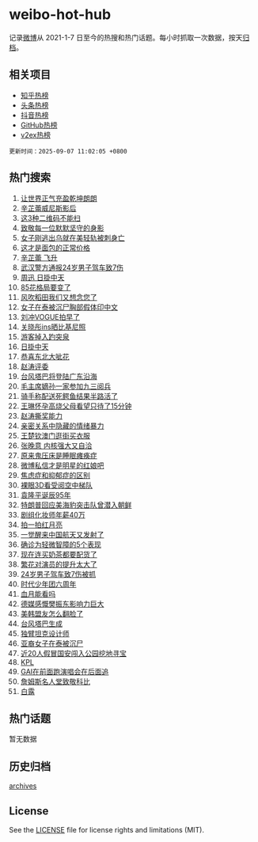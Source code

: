 # weibo-hot-hub

记录[微博](https://www.weibo.com)从 2021-1-7 日至今的热搜和热门话题。每小时抓取一次数据，按天[归档](archives)。

## 相关项目

- [知乎热榜](https://github.com/lonnyzhang423/zhihu-hot-hub)
- [头条热榜](https://github.com/lonnyzhang423/toutiao-hot-hub)
- [抖音热榜](https://github.com/lonnyzhang423/douyin-hot-hub)
- [GitHub热榜](https://github.com/lonnyzhang423/github-hot-hub)
- [v2ex热榜](https://github.com/lonnyzhang423/v2ex-hot-hub)


`更新时间：2025-09-07 11:02:05 +0800`

## 热门搜索

1. [让世界正气充盈乾坤朗朗](https://m.weibo.cn/search?containerid=100103type%3D1%26t%3D10%26q%3D%23%E8%AE%A9%E4%B8%96%E7%95%8C%E6%AD%A3%E6%B0%94%E5%85%85%E7%9B%88%E4%B9%BE%E5%9D%A4%E6%9C%97%E6%9C%97%23&stream_entry_id=51&isnewpage=1&extparam=seat%3D1%26filter_type%3Drealtimehot%26stream_entry_id%3D51%26c_type%3D51%26q%3D%2523%25E8%25AE%25A9%25E4%25B8%2596%25E7%2595%258C%25E6%25AD%25A3%25E6%25B0%2594%25E5%2585%2585%25E7%259B%2588%25E4%25B9%25BE%25E5%259D%25A4%25E6%259C%2597%25E6%259C%2597%2523%26cate%3D10103%26dgr%3D0%26pos%3D0%26display_time%3D1757214124%26pre_seqid%3D17572141242400107781037)
1. [辛芷蕾威尼斯影后](https://m.weibo.cn/search?containerid=100103type%3D1%26t%3D10%26q%3D%23%E8%BE%9B%E8%8A%B7%E8%95%BE%E5%A8%81%E5%B0%BC%E6%96%AF%E5%BD%B1%E5%90%8E%23&stream_entry_id=31&isnewpage=1&extparam=seat%3D1%26stream_entry_id%3D31%26q%3D%2523%25E8%25BE%259B%25E8%258A%25B7%25E8%2595%25BE%25E5%25A8%2581%25E5%25B0%25BC%25E6%2596%25AF%25E5%25BD%25B1%25E5%2590%258E%2523%26dgr%3D0%26band_rank%3D1%26filter_type%3Drealtimehot%26c_type%3D31%26lcate%3D5001%26flag%3D16%26cate%3D5001%26pos%3D0%26realpos%3D1%26display_time%3D1757214124%26pre_seqid%3D17572141242400107781037)
1. [这3种二维码不能扫](https://m.weibo.cn/search?containerid=100103type%3D1%26t%3D10%26q%3D%23%E8%BF%993%E7%A7%8D%E4%BA%8C%E7%BB%B4%E7%A0%81%E4%B8%8D%E8%83%BD%E6%89%AB%23&stream_entry_id=31&isnewpage=1&extparam=seat%3D1%26stream_entry_id%3D31%26q%3D%2523%25E8%25BF%25993%25E7%25A7%258D%25E4%25BA%258C%25E7%25BB%25B4%25E7%25A0%2581%25E4%25B8%258D%25E8%2583%25BD%25E6%2589%25AB%2523%26dgr%3D0%26band_rank%3D2%26filter_type%3Drealtimehot%26c_type%3D31%26lcate%3D5001%26flag%3D1%26cate%3D5001%26pos%3D1%26realpos%3D2%26display_time%3D1757214124%26pre_seqid%3D17572141242400107781037)
1. [致敬每一位默默坚守的身影](https://m.weibo.cn/search?containerid=100103type%3D1%26t%3D10%26q%3D%23%E8%87%B4%E6%95%AC%E6%AF%8F%E4%B8%80%E4%BD%8D%E9%BB%98%E9%BB%98%E5%9D%9A%E5%AE%88%E7%9A%84%E8%BA%AB%E5%BD%B1%23&stream_entry_id=31&isnewpage=1&extparam=seat%3D1%26stream_entry_id%3D31%26q%3D%2523%25E8%2587%25B4%25E6%2595%25AC%25E6%25AF%258F%25E4%25B8%2580%25E4%25BD%258D%25E9%25BB%2598%25E9%25BB%2598%25E5%259D%259A%25E5%25AE%2588%25E7%259A%2584%25E8%25BA%25AB%25E5%25BD%25B1%2523%26dgr%3D0%26band_rank%3D3%26filter_type%3Drealtimehot%26c_type%3D31%26lcate%3D5001%26flag%3D0%26cate%3D5001%26pos%3D2%26realpos%3D3%26display_time%3D1757214124%26pre_seqid%3D17572141242400107781037)
1. [女子刚逃出乌就在美轻轨被刺身亡](https://m.weibo.cn/search?containerid=100103type%3D1%26t%3D10%26q%3D%23%E5%A5%B3%E5%AD%90%E5%88%9A%E9%80%83%E5%87%BA%E4%B9%8C%E5%B0%B1%E5%9C%A8%E7%BE%8E%E8%BD%BB%E8%BD%A8%E8%A2%AB%E5%88%BA%E8%BA%AB%E4%BA%A1%23&stream_entry_id=31&isnewpage=1&extparam=seat%3D1%26stream_entry_id%3D31%26q%3D%2523%25E5%25A5%25B3%25E5%25AD%2590%25E5%2588%259A%25E9%2580%2583%25E5%2587%25BA%25E4%25B9%258C%25E5%25B0%25B1%25E5%259C%25A8%25E7%25BE%258E%25E8%25BD%25BB%25E8%25BD%25A8%25E8%25A2%25AB%25E5%2588%25BA%25E8%25BA%25AB%25E4%25BA%25A1%2523%26dgr%3D0%26band_rank%3D4%26filter_type%3Drealtimehot%26c_type%3D31%26lcate%3D5001%26flag%3D0%26cate%3D5001%26pos%3D3%26realpos%3D4%26display_time%3D1757214124%26pre_seqid%3D17572141242400107781037)
1. [这才是面包的正常价格](https://m.weibo.cn/search?containerid=100103type%3D1%26t%3D10%26q%3D%E8%BF%99%E6%89%8D%E6%98%AF%E9%9D%A2%E5%8C%85%E7%9A%84%E6%AD%A3%E5%B8%B8%E4%BB%B7%E6%A0%BC&stream_entry_id=31&isnewpage=1&extparam=seat%3D1%26stream_entry_id%3D31%26q%3D%25E8%25BF%2599%25E6%2589%258D%25E6%2598%25AF%25E9%259D%25A2%25E5%258C%2585%25E7%259A%2584%25E6%25AD%25A3%25E5%25B8%25B8%25E4%25BB%25B7%25E6%25A0%25BC%26dgr%3D0%26band_rank%3D5%26filter_type%3Drealtimehot%26c_type%3D31%26lcate%3D5001%26flag%3D1%26cate%3D5001%26pos%3D4%26realpos%3D5%26display_time%3D1757214124%26pre_seqid%3D17572141242400107781037)
1. [辛芷蕾 飞升](https://m.weibo.cn/search?containerid=100103type%3D1%26t%3D10%26q%3D%E8%BE%9B%E8%8A%B7%E8%95%BE+%E9%A3%9E%E5%8D%87&stream_entry_id=31&isnewpage=1&extparam=seat%3D1%26stream_entry_id%3D31%26q%3D%25E8%25BE%259B%25E8%258A%25B7%25E8%2595%25BE%2520%25E9%25A3%259E%25E5%258D%2587%26dgr%3D0%26band_rank%3D6%26filter_type%3Drealtimehot%26c_type%3D31%26lcate%3D5001%26flag%3D2%26cate%3D5001%26pos%3D5%26realpos%3D6%26display_time%3D1757214124%26pre_seqid%3D17572141242400107781037)
1. [武汉警方通报24岁男子驾车致7伤](https://m.weibo.cn/search?containerid=100103type%3D1%26t%3D10%26q%3D%23%E6%AD%A6%E6%B1%89%E8%AD%A6%E6%96%B9%E9%80%9A%E6%8A%A524%E5%B2%81%E7%94%B7%E5%AD%90%E9%A9%BE%E8%BD%A6%E8%87%B47%E4%BC%A4%23&stream_entry_id=31&isnewpage=1&extparam=seat%3D1%26stream_entry_id%3D31%26q%3D%2523%25E6%25AD%25A6%25E6%25B1%2589%25E8%25AD%25A6%25E6%2596%25B9%25E9%2580%259A%25E6%258A%25A524%25E5%25B2%2581%25E7%2594%25B7%25E5%25AD%2590%25E9%25A9%25BE%25E8%25BD%25A6%25E8%2587%25B47%25E4%25BC%25A4%2523%26dgr%3D0%26band_rank%3D7%26filter_type%3Drealtimehot%26c_type%3D31%26lcate%3D5001%26flag%3D0%26cate%3D5001%26pos%3D6%26realpos%3D7%26display_time%3D1757214124%26pre_seqid%3D17572141242400107781037)
1. [周迅 日掛中天](https://m.weibo.cn/search?containerid=100103type%3D1%26t%3D10%26q%3D%E5%91%A8%E8%BF%85+%E6%97%A5%E6%8E%9B%E4%B8%AD%E5%A4%A9&stream_entry_id=31&isnewpage=1&extparam=seat%3D1%26stream_entry_id%3D31%26q%3D%25E5%2591%25A8%25E8%25BF%2585%2520%25E6%2597%25A5%25E6%258E%259B%25E4%25B8%25AD%25E5%25A4%25A9%26dgr%3D0%26band_rank%3D8%26filter_type%3Drealtimehot%26c_type%3D31%26lcate%3D5001%26flag%3D1%26cate%3D5001%26pos%3D7%26realpos%3D8%26display_time%3D1757214124%26pre_seqid%3D17572141242400107781037)
1. [85花格局要变了](https://m.weibo.cn/search?containerid=100103type%3D1%26t%3D10%26q%3D%2385%E8%8A%B1%E6%A0%BC%E5%B1%80%E8%A6%81%E5%8F%98%E4%BA%86%23&stream_entry_id=31&isnewpage=1&extparam=seat%3D1%26stream_entry_id%3D31%26q%3D%252385%25E8%258A%25B1%25E6%25A0%25BC%25E5%25B1%2580%25E8%25A6%2581%25E5%258F%2598%25E4%25BA%2586%2523%26dgr%3D0%26band_rank%3D9%26filter_type%3Drealtimehot%26c_type%3D31%26lcate%3D5001%26flag%3D0%26cate%3D5001%26pos%3D8%26realpos%3D9%26display_time%3D1757214124%26pre_seqid%3D17572141242400107781037)
1. [风吹稻田我们又想念您了](https://m.weibo.cn/search?containerid=100103type%3D1%26t%3D10%26q%3D%23%E9%A3%8E%E5%90%B9%E7%A8%BB%E7%94%B0%E6%88%91%E4%BB%AC%E5%8F%88%E6%83%B3%E5%BF%B5%E6%82%A8%E4%BA%86%23&stream_entry_id=31&isnewpage=1&extparam=seat%3D1%26stream_entry_id%3D31%26q%3D%2523%25E9%25A3%258E%25E5%2590%25B9%25E7%25A8%25BB%25E7%2594%25B0%25E6%2588%2591%25E4%25BB%25AC%25E5%258F%2588%25E6%2583%25B3%25E5%25BF%25B5%25E6%2582%25A8%25E4%25BA%2586%2523%26dgr%3D0%26band_rank%3D10%26filter_type%3Drealtimehot%26c_type%3D31%26lcate%3D5001%26flag%3D1%26cate%3D5001%26pos%3D9%26realpos%3D10%26display_time%3D1757214124%26pre_seqid%3D17572141242400107781037)
1. [女子在泰被沉尸胸部假体印中文](https://m.weibo.cn/search?containerid=100103type%3D1%26t%3D10%26q%3D%23%E5%A5%B3%E5%AD%90%E5%9C%A8%E6%B3%B0%E8%A2%AB%E6%B2%89%E5%B0%B8%E8%83%B8%E9%83%A8%E5%81%87%E4%BD%93%E5%8D%B0%E4%B8%AD%E6%96%87%23&stream_entry_id=31&isnewpage=1&extparam=seat%3D1%26stream_entry_id%3D31%26q%3D%2523%25E5%25A5%25B3%25E5%25AD%2590%25E5%259C%25A8%25E6%25B3%25B0%25E8%25A2%25AB%25E6%25B2%2589%25E5%25B0%25B8%25E8%2583%25B8%25E9%2583%25A8%25E5%2581%2587%25E4%25BD%2593%25E5%258D%25B0%25E4%25B8%25AD%25E6%2596%2587%2523%26dgr%3D0%26band_rank%3D11%26filter_type%3Drealtimehot%26c_type%3D31%26lcate%3D5001%26flag%3D2%26cate%3D5001%26pos%3D10%26realpos%3D11%26display_time%3D1757214124%26pre_seqid%3D17572141242400107781037)
1. [刘冲VOGUE拍早了](https://m.weibo.cn/search?containerid=100103type%3D1%26t%3D10%26q%3D%23%E5%88%98%E5%86%B2VOGUE%E6%8B%8D%E6%97%A9%E4%BA%86%23&stream_entry_id=31&isnewpage=1&extparam=seat%3D1%26stream_entry_id%3D31%26q%3D%2523%25E5%2588%2598%25E5%2586%25B2VOGUE%25E6%258B%258D%25E6%2597%25A9%25E4%25BA%2586%2523%26dgr%3D0%26band_rank%3D12%26filter_type%3Drealtimehot%26c_type%3D31%26lcate%3D5001%26flag%3D0%26cate%3D5001%26pos%3D11%26realpos%3D12%26display_time%3D1757214124%26pre_seqid%3D17572141242400107781037)
1. [关晓彤ins晒比基尼照](https://m.weibo.cn/search?containerid=100103type%3D1%26t%3D10%26q%3D%23%E5%85%B3%E6%99%93%E5%BD%A4ins%E6%99%92%E6%AF%94%E5%9F%BA%E5%B0%BC%E7%85%A7%23&stream_entry_id=31&isnewpage=1&extparam=seat%3D1%26stream_entry_id%3D31%26q%3D%2523%25E5%2585%25B3%25E6%2599%2593%25E5%25BD%25A4ins%25E6%2599%2592%25E6%25AF%2594%25E5%259F%25BA%25E5%25B0%25BC%25E7%2585%25A7%2523%26dgr%3D0%26band_rank%3D13%26filter_type%3Drealtimehot%26c_type%3D31%26lcate%3D5001%26flag%3D0%26cate%3D5001%26pos%3D12%26realpos%3D13%26display_time%3D1757214124%26pre_seqid%3D17572141242400107781037)
1. [游客掉入趵突泉](https://m.weibo.cn/search?containerid=100103type%3D1%26t%3D10%26q%3D%E6%B8%B8%E5%AE%A2%E6%8E%89%E5%85%A5%E8%B6%B5%E7%AA%81%E6%B3%89&stream_entry_id=31&isnewpage=1&extparam=seat%3D1%26stream_entry_id%3D31%26q%3D%25E6%25B8%25B8%25E5%25AE%25A2%25E6%258E%2589%25E5%2585%25A5%25E8%25B6%25B5%25E7%25AA%2581%25E6%25B3%2589%26dgr%3D0%26band_rank%3D14%26filter_type%3Drealtimehot%26c_type%3D31%26lcate%3D5001%26flag%3D0%26cate%3D5001%26pos%3D13%26realpos%3D14%26display_time%3D1757214124%26pre_seqid%3D17572141242400107781037)
1. [日掛中天](https://m.weibo.cn/search?containerid=100103type%3D1%26t%3D10%26q%3D%E6%97%A5%E6%8E%9B%E4%B8%AD%E5%A4%A9&stream_entry_id=31&isnewpage=1&extparam=seat%3D1%26stream_entry_id%3D31%26q%3D%25E6%2597%25A5%25E6%258E%259B%25E4%25B8%25AD%25E5%25A4%25A9%26dgr%3D0%26band_rank%3D15%26filter_type%3Drealtimehot%26c_type%3D31%26lcate%3D5001%26flag%3D0%26cate%3D5001%26pos%3D14%26realpos%3D15%26display_time%3D1757214124%26pre_seqid%3D17572141242400107781037)
1. [恭喜东北大呲花](https://m.weibo.cn/search?containerid=100103type%3D1%26t%3D10%26q%3D%E6%81%AD%E5%96%9C%E4%B8%9C%E5%8C%97%E5%A4%A7%E5%91%B2%E8%8A%B1&stream_entry_id=31&isnewpage=1&extparam=seat%3D1%26stream_entry_id%3D31%26q%3D%25E6%2581%25AD%25E5%2596%259C%25E4%25B8%259C%25E5%258C%2597%25E5%25A4%25A7%25E5%2591%25B2%25E8%258A%25B1%26dgr%3D0%26band_rank%3D16%26filter_type%3Drealtimehot%26c_type%3D31%26lcate%3D5001%26flag%3D1%26cate%3D5001%26pos%3D15%26realpos%3D16%26display_time%3D1757214124%26pre_seqid%3D17572141242400107781037)
1. [赵涛评委](https://m.weibo.cn/search?containerid=100103type%3D1%26t%3D10%26q%3D%E8%B5%B5%E6%B6%9B%E8%AF%84%E5%A7%94&stream_entry_id=31&isnewpage=1&extparam=seat%3D1%26stream_entry_id%3D31%26q%3D%25E8%25B5%25B5%25E6%25B6%259B%25E8%25AF%2584%25E5%25A7%2594%26dgr%3D0%26band_rank%3D17%26filter_type%3Drealtimehot%26c_type%3D31%26lcate%3D5001%26flag%3D0%26cate%3D5001%26pos%3D16%26realpos%3D17%26display_time%3D1757214124%26pre_seqid%3D17572141242400107781037)
1. [台风塔巴将登陆广东沿海](https://m.weibo.cn/search?containerid=100103type%3D1%26t%3D10%26q%3D%23%E5%8F%B0%E9%A3%8E%E5%A1%94%E5%B7%B4%E5%B0%86%E7%99%BB%E9%99%86%E5%B9%BF%E4%B8%9C%E6%B2%BF%E6%B5%B7%23&stream_entry_id=31&isnewpage=1&extparam=seat%3D1%26stream_entry_id%3D31%26q%3D%2523%25E5%258F%25B0%25E9%25A3%258E%25E5%25A1%2594%25E5%25B7%25B4%25E5%25B0%2586%25E7%2599%25BB%25E9%2599%2586%25E5%25B9%25BF%25E4%25B8%259C%25E6%25B2%25BF%25E6%25B5%25B7%2523%26dgr%3D0%26band_rank%3D18%26filter_type%3Drealtimehot%26c_type%3D31%26lcate%3D5001%26flag%3D0%26cate%3D5001%26pos%3D17%26realpos%3D18%26display_time%3D1757214124%26pre_seqid%3D17572141242400107781037)
1. [毛主席嫡孙一家参加九三阅兵](https://m.weibo.cn/search?containerid=100103type%3D1%26t%3D10%26q%3D%23%E6%AF%9B%E4%B8%BB%E5%B8%AD%E5%AB%A1%E5%AD%99%E4%B8%80%E5%AE%B6%E5%8F%82%E5%8A%A0%E4%B9%9D%E4%B8%89%E9%98%85%E5%85%B5%23&stream_entry_id=31&isnewpage=1&extparam=seat%3D1%26stream_entry_id%3D31%26q%3D%2523%25E6%25AF%259B%25E4%25B8%25BB%25E5%25B8%25AD%25E5%25AB%25A1%25E5%25AD%2599%25E4%25B8%2580%25E5%25AE%25B6%25E5%258F%2582%25E5%258A%25A0%25E4%25B9%259D%25E4%25B8%2589%25E9%2598%2585%25E5%2585%25B5%2523%26dgr%3D0%26band_rank%3D19%26filter_type%3Drealtimehot%26c_type%3D31%26lcate%3D5001%26flag%3D0%26cate%3D5001%26pos%3D18%26realpos%3D19%26display_time%3D1757214124%26pre_seqid%3D17572141242400107781037)
1. [骑手称配送死鳄鱼结果半路活了](https://m.weibo.cn/search?containerid=100103type%3D1%26t%3D10%26q%3D%23%E9%AA%91%E6%89%8B%E7%A7%B0%E9%85%8D%E9%80%81%E6%AD%BB%E9%B3%84%E9%B1%BC%E7%BB%93%E6%9E%9C%E5%8D%8A%E8%B7%AF%E6%B4%BB%E4%BA%86%23&stream_entry_id=31&isnewpage=1&extparam=seat%3D1%26stream_entry_id%3D31%26q%3D%2523%25E9%25AA%2591%25E6%2589%258B%25E7%25A7%25B0%25E9%2585%258D%25E9%2580%2581%25E6%25AD%25BB%25E9%25B3%2584%25E9%25B1%25BC%25E7%25BB%2593%25E6%259E%259C%25E5%258D%258A%25E8%25B7%25AF%25E6%25B4%25BB%25E4%25BA%2586%2523%26dgr%3D0%26band_rank%3D20%26filter_type%3Drealtimehot%26c_type%3D31%26lcate%3D5001%26flag%3D0%26cate%3D5001%26pos%3D19%26realpos%3D20%26display_time%3D1757214124%26pre_seqid%3D17572141242400107781037)
1. [王琳怀孕高烧父母看望只待了15分钟](https://m.weibo.cn/search?containerid=100103type%3D1%26t%3D10%26q%3D%23%E7%8E%8B%E7%90%B3%E6%80%80%E5%AD%95%E9%AB%98%E7%83%A7%E7%88%B6%E6%AF%8D%E7%9C%8B%E6%9C%9B%E5%8F%AA%E5%BE%85%E4%BA%8615%E5%88%86%E9%92%9F%23&stream_entry_id=31&isnewpage=1&extparam=seat%3D1%26stream_entry_id%3D31%26q%3D%2523%25E7%258E%258B%25E7%2590%25B3%25E6%2580%2580%25E5%25AD%2595%25E9%25AB%2598%25E7%2583%25A7%25E7%2588%25B6%25E6%25AF%258D%25E7%259C%258B%25E6%259C%259B%25E5%258F%25AA%25E5%25BE%2585%25E4%25BA%258615%25E5%2588%2586%25E9%2592%259F%2523%26dgr%3D0%26band_rank%3D21%26filter_type%3Drealtimehot%26c_type%3D31%26lcate%3D5001%26flag%3D2%26cate%3D5001%26pos%3D20%26realpos%3D21%26display_time%3D1757214124%26pre_seqid%3D17572141242400107781037)
1. [赵涛撕奖能力](https://m.weibo.cn/search?containerid=100103type%3D1%26t%3D10%26q%3D%23%E8%B5%B5%E6%B6%9B%E6%92%95%E5%A5%96%E8%83%BD%E5%8A%9B%23&stream_entry_id=31&isnewpage=1&extparam=seat%3D1%26stream_entry_id%3D31%26q%3D%2523%25E8%25B5%25B5%25E6%25B6%259B%25E6%2592%2595%25E5%25A5%2596%25E8%2583%25BD%25E5%258A%259B%2523%26dgr%3D0%26band_rank%3D22%26filter_type%3Drealtimehot%26c_type%3D31%26lcate%3D5001%26flag%3D0%26cate%3D5001%26pos%3D21%26realpos%3D22%26display_time%3D1757214124%26pre_seqid%3D17572141242400107781037)
1. [亲密关系中隐藏的情绪暴力](https://m.weibo.cn/search?containerid=100103type%3D1%26t%3D10%26q%3D%E4%BA%B2%E5%AF%86%E5%85%B3%E7%B3%BB%E4%B8%AD%E9%9A%90%E8%97%8F%E7%9A%84%E6%83%85%E7%BB%AA%E6%9A%B4%E5%8A%9B&stream_entry_id=31&isnewpage=1&extparam=seat%3D1%26stream_entry_id%3D31%26q%3D%25E4%25BA%25B2%25E5%25AF%2586%25E5%2585%25B3%25E7%25B3%25BB%25E4%25B8%25AD%25E9%259A%2590%25E8%2597%258F%25E7%259A%2584%25E6%2583%2585%25E7%25BB%25AA%25E6%259A%25B4%25E5%258A%259B%26dgr%3D0%26band_rank%3D23%26filter_type%3Drealtimehot%26c_type%3D31%26lcate%3D5001%26flag%3D1%26cate%3D5001%26pos%3D22%26realpos%3D23%26display_time%3D1757214124%26pre_seqid%3D17572141242400107781037)
1. [王楚钦澳门逛街买衣服](https://m.weibo.cn/search?containerid=100103type%3D1%26t%3D10%26q%3D%E7%8E%8B%E6%A5%9A%E9%92%A6%E6%BE%B3%E9%97%A8%E9%80%9B%E8%A1%97%E4%B9%B0%E8%A1%A3%E6%9C%8D&stream_entry_id=31&isnewpage=1&extparam=seat%3D1%26stream_entry_id%3D31%26q%3D%25E7%258E%258B%25E6%25A5%259A%25E9%2592%25A6%25E6%25BE%25B3%25E9%2597%25A8%25E9%2580%259B%25E8%25A1%2597%25E4%25B9%25B0%25E8%25A1%25A3%25E6%259C%258D%26dgr%3D0%26band_rank%3D24%26filter_type%3Drealtimehot%26c_type%3D31%26lcate%3D5001%26flag%3D1%26cate%3D5001%26pos%3D23%26realpos%3D24%26display_time%3D1757214124%26pre_seqid%3D17572141242400107781037)
1. [张晚意 内核强大又自洽](https://m.weibo.cn/search?containerid=100103type%3D1%26t%3D10%26q%3D%E5%BC%A0%E6%99%9A%E6%84%8F+%E5%86%85%E6%A0%B8%E5%BC%BA%E5%A4%A7%E5%8F%88%E8%87%AA%E6%B4%BD&stream_entry_id=31&isnewpage=1&extparam=seat%3D1%26stream_entry_id%3D31%26q%3D%25E5%25BC%25A0%25E6%2599%259A%25E6%2584%258F%2520%25E5%2586%2585%25E6%25A0%25B8%25E5%25BC%25BA%25E5%25A4%25A7%25E5%258F%2588%25E8%2587%25AA%25E6%25B4%25BD%26dgr%3D0%26band_rank%3D25%26filter_type%3Drealtimehot%26c_type%3D31%26lcate%3D5001%26flag%3D1%26cate%3D5001%26pos%3D24%26realpos%3D25%26display_time%3D1757214124%26pre_seqid%3D17572141242400107781037)
1. [原来鬼压床是睡眠瘫痪症](https://m.weibo.cn/search?containerid=100103type%3D1%26t%3D10%26q%3D%23%E5%8E%9F%E6%9D%A5%E9%AC%BC%E5%8E%8B%E5%BA%8A%E6%98%AF%E7%9D%A1%E7%9C%A0%E7%98%AB%E7%97%AA%E7%97%87%23&stream_entry_id=31&isnewpage=1&extparam=seat%3D1%26stream_entry_id%3D31%26q%3D%2523%25E5%258E%259F%25E6%259D%25A5%25E9%25AC%25BC%25E5%258E%258B%25E5%25BA%258A%25E6%2598%25AF%25E7%259D%25A1%25E7%259C%25A0%25E7%2598%25AB%25E7%2597%25AA%25E7%2597%2587%2523%26dgr%3D0%26band_rank%3D26%26filter_type%3Drealtimehot%26c_type%3D31%26lcate%3D5001%26flag%3D0%26cate%3D5001%26pos%3D25%26realpos%3D26%26display_time%3D1757214124%26pre_seqid%3D17572141242400107781037)
1. [微博私信才是明星的红娘吧](https://m.weibo.cn/search?containerid=100103type%3D1%26t%3D10%26q%3D%E5%BE%AE%E5%8D%9A%E7%A7%81%E4%BF%A1%E6%89%8D%E6%98%AF%E6%98%8E%E6%98%9F%E7%9A%84%E7%BA%A2%E5%A8%98%E5%90%A7&stream_entry_id=31&isnewpage=1&extparam=seat%3D1%26stream_entry_id%3D31%26q%3D%25E5%25BE%25AE%25E5%258D%259A%25E7%25A7%2581%25E4%25BF%25A1%25E6%2589%258D%25E6%2598%25AF%25E6%2598%258E%25E6%2598%259F%25E7%259A%2584%25E7%25BA%25A2%25E5%25A8%2598%25E5%2590%25A7%26dgr%3D0%26band_rank%3D27%26filter_type%3Drealtimehot%26c_type%3D31%26lcate%3D5001%26flag%3D1%26cate%3D5001%26pos%3D26%26realpos%3D27%26display_time%3D1757214124%26pre_seqid%3D17572141242400107781037)
1. [焦虑症和抑郁症的区别](https://m.weibo.cn/search?containerid=100103type%3D1%26t%3D10%26q%3D%E7%84%A6%E8%99%91%E7%97%87%E5%92%8C%E6%8A%91%E9%83%81%E7%97%87%E7%9A%84%E5%8C%BA%E5%88%AB&stream_entry_id=31&isnewpage=1&extparam=seat%3D1%26stream_entry_id%3D31%26q%3D%25E7%2584%25A6%25E8%2599%2591%25E7%2597%2587%25E5%2592%258C%25E6%258A%2591%25E9%2583%2581%25E7%2597%2587%25E7%259A%2584%25E5%258C%25BA%25E5%2588%25AB%26dgr%3D0%26band_rank%3D28%26filter_type%3Drealtimehot%26c_type%3D31%26lcate%3D5001%26flag%3D1%26cate%3D5001%26pos%3D27%26realpos%3D28%26display_time%3D1757214124%26pre_seqid%3D17572141242400107781037)
1. [裸眼3D看受阅空中梯队](https://m.weibo.cn/search?containerid=100103type%3D1%26t%3D10%26q%3D%23%E8%A3%B8%E7%9C%BC3D%E7%9C%8B%E5%8F%97%E9%98%85%E7%A9%BA%E4%B8%AD%E6%A2%AF%E9%98%9F%23&stream_entry_id=31&isnewpage=1&extparam=seat%3D1%26stream_entry_id%3D31%26q%3D%2523%25E8%25A3%25B8%25E7%259C%25BC3D%25E7%259C%258B%25E5%258F%2597%25E9%2598%2585%25E7%25A9%25BA%25E4%25B8%25AD%25E6%25A2%25AF%25E9%2598%259F%2523%26dgr%3D0%26band_rank%3D29%26filter_type%3Drealtimehot%26c_type%3D31%26lcate%3D5001%26flag%3D0%26cate%3D5001%26pos%3D28%26realpos%3D29%26display_time%3D1757214124%26pre_seqid%3D17572141242400107781037)
1. [袁隆平诞辰95年](https://m.weibo.cn/search?containerid=100103type%3D1%26t%3D10%26q%3D%23%E8%A2%81%E9%9A%86%E5%B9%B3%E8%AF%9E%E8%BE%B095%E5%B9%B4%23&stream_entry_id=31&isnewpage=1&extparam=seat%3D1%26stream_entry_id%3D31%26q%3D%2523%25E8%25A2%2581%25E9%259A%2586%25E5%25B9%25B3%25E8%25AF%259E%25E8%25BE%25B095%25E5%25B9%25B4%2523%26dgr%3D0%26band_rank%3D30%26filter_type%3Drealtimehot%26c_type%3D31%26lcate%3D5001%26flag%3D0%26cate%3D5001%26pos%3D29%26realpos%3D30%26display_time%3D1757214124%26pre_seqid%3D17572141242400107781037)
1. [特朗普回应美海豹突击队曾潜入朝鲜](https://m.weibo.cn/search?containerid=100103type%3D1%26t%3D10%26q%3D%23%E7%89%B9%E6%9C%97%E6%99%AE%E5%9B%9E%E5%BA%94%E7%BE%8E%E6%B5%B7%E8%B1%B9%E7%AA%81%E5%87%BB%E9%98%9F%E6%9B%BE%E6%BD%9C%E5%85%A5%E6%9C%9D%E9%B2%9C%23&stream_entry_id=31&isnewpage=1&extparam=seat%3D1%26stream_entry_id%3D31%26q%3D%2523%25E7%2589%25B9%25E6%259C%2597%25E6%2599%25AE%25E5%259B%259E%25E5%25BA%2594%25E7%25BE%258E%25E6%25B5%25B7%25E8%25B1%25B9%25E7%25AA%2581%25E5%2587%25BB%25E9%2598%259F%25E6%259B%25BE%25E6%25BD%259C%25E5%2585%25A5%25E6%259C%259D%25E9%25B2%259C%2523%26dgr%3D0%26band_rank%3D31%26filter_type%3Drealtimehot%26c_type%3D31%26lcate%3D5001%26flag%3D1%26cate%3D5001%26pos%3D30%26realpos%3D31%26display_time%3D1757214124%26pre_seqid%3D17572141242400107781037)
1. [剧组化妆师年薪40万](https://m.weibo.cn/search?containerid=100103type%3D1%26t%3D10%26q%3D%E5%89%A7%E7%BB%84%E5%8C%96%E5%A6%86%E5%B8%88%E5%B9%B4%E8%96%AA40%E4%B8%87&stream_entry_id=31&isnewpage=1&extparam=seat%3D1%26stream_entry_id%3D31%26q%3D%25E5%2589%25A7%25E7%25BB%2584%25E5%258C%2596%25E5%25A6%2586%25E5%25B8%2588%25E5%25B9%25B4%25E8%2596%25AA40%25E4%25B8%2587%26dgr%3D0%26band_rank%3D32%26filter_type%3Drealtimehot%26c_type%3D31%26lcate%3D5001%26flag%3D1%26cate%3D5001%26pos%3D31%26realpos%3D32%26display_time%3D1757214124%26pre_seqid%3D17572141242400107781037)
1. [拍一拍红月亮](https://m.weibo.cn/search?containerid=100103type%3D1%26t%3D10%26q%3D%23%E6%8B%8D%E4%B8%80%E6%8B%8D%E7%BA%A2%E6%9C%88%E4%BA%AE%23&stream_entry_id=31&isnewpage=1&extparam=seat%3D1%26stream_entry_id%3D31%26q%3D%2523%25E6%258B%258D%25E4%25B8%2580%25E6%258B%258D%25E7%25BA%25A2%25E6%259C%2588%25E4%25BA%25AE%2523%26dgr%3D0%26band_rank%3D33%26filter_type%3Drealtimehot%26c_type%3D31%26lcate%3D5001%26flag%3D0%26cate%3D5001%26pos%3D32%26realpos%3D33%26display_time%3D1757214124%26pre_seqid%3D17572141242400107781037)
1. [一觉醒来中国航天又发射了](https://m.weibo.cn/search?containerid=100103type%3D1%26t%3D10%26q%3D%23%E4%B8%80%E8%A7%89%E9%86%92%E6%9D%A5%E4%B8%AD%E5%9B%BD%E8%88%AA%E5%A4%A9%E5%8F%88%E5%8F%91%E5%B0%84%E4%BA%86%23&stream_entry_id=31&isnewpage=1&extparam=seat%3D1%26stream_entry_id%3D31%26q%3D%2523%25E4%25B8%2580%25E8%25A7%2589%25E9%2586%2592%25E6%259D%25A5%25E4%25B8%25AD%25E5%259B%25BD%25E8%2588%25AA%25E5%25A4%25A9%25E5%258F%2588%25E5%258F%2591%25E5%25B0%2584%25E4%25BA%2586%2523%26dgr%3D0%26band_rank%3D34%26filter_type%3Drealtimehot%26c_type%3D31%26lcate%3D5001%26flag%3D0%26cate%3D5001%26pos%3D33%26realpos%3D34%26display_time%3D1757214124%26pre_seqid%3D17572141242400107781037)
1. [确诊为轻微智障的5个表现](https://m.weibo.cn/search?containerid=100103type%3D1%26t%3D10%26q%3D%E7%A1%AE%E8%AF%8A%E4%B8%BA%E8%BD%BB%E5%BE%AE%E6%99%BA%E9%9A%9C%E7%9A%845%E4%B8%AA%E8%A1%A8%E7%8E%B0&stream_entry_id=31&isnewpage=1&extparam=seat%3D1%26stream_entry_id%3D31%26q%3D%25E7%25A1%25AE%25E8%25AF%258A%25E4%25B8%25BA%25E8%25BD%25BB%25E5%25BE%25AE%25E6%2599%25BA%25E9%259A%259C%25E7%259A%25845%25E4%25B8%25AA%25E8%25A1%25A8%25E7%258E%25B0%26dgr%3D0%26band_rank%3D35%26filter_type%3Drealtimehot%26c_type%3D31%26lcate%3D5001%26flag%3D0%26cate%3D5001%26pos%3D34%26realpos%3D35%26display_time%3D1757214124%26pre_seqid%3D17572141242400107781037)
1. [现在连买奶茶都要配货了](https://m.weibo.cn/search?containerid=100103type%3D1%26t%3D10%26q%3D%E7%8E%B0%E5%9C%A8%E8%BF%9E%E4%B9%B0%E5%A5%B6%E8%8C%B6%E9%83%BD%E8%A6%81%E9%85%8D%E8%B4%A7%E4%BA%86&stream_entry_id=31&isnewpage=1&extparam=seat%3D1%26stream_entry_id%3D31%26q%3D%25E7%258E%25B0%25E5%259C%25A8%25E8%25BF%259E%25E4%25B9%25B0%25E5%25A5%25B6%25E8%258C%25B6%25E9%2583%25BD%25E8%25A6%2581%25E9%2585%258D%25E8%25B4%25A7%25E4%25BA%2586%26dgr%3D0%26band_rank%3D36%26filter_type%3Drealtimehot%26c_type%3D31%26lcate%3D5001%26flag%3D1%26cate%3D5001%26pos%3D35%26realpos%3D36%26display_time%3D1757214124%26pre_seqid%3D17572141242400107781037)
1. [繁花对演员的提升太大了](https://m.weibo.cn/search?containerid=100103type%3D1%26t%3D10%26q%3D%23%E7%B9%81%E8%8A%B1%E5%AF%B9%E6%BC%94%E5%91%98%E7%9A%84%E6%8F%90%E5%8D%87%E5%A4%AA%E5%A4%A7%E4%BA%86%23&stream_entry_id=31&isnewpage=1&extparam=seat%3D1%26stream_entry_id%3D31%26q%3D%2523%25E7%25B9%2581%25E8%258A%25B1%25E5%25AF%25B9%25E6%25BC%2594%25E5%2591%2598%25E7%259A%2584%25E6%258F%2590%25E5%258D%2587%25E5%25A4%25AA%25E5%25A4%25A7%25E4%25BA%2586%2523%26dgr%3D0%26band_rank%3D37%26filter_type%3Drealtimehot%26c_type%3D31%26lcate%3D5001%26flag%3D1%26cate%3D5001%26pos%3D36%26realpos%3D37%26display_time%3D1757214124%26pre_seqid%3D17572141242400107781037)
1. [24岁男子驾车致7伤被抓](https://m.weibo.cn/search?containerid=100103type%3D1%26t%3D10%26q%3D%2324%E5%B2%81%E7%94%B7%E5%AD%90%E9%A9%BE%E8%BD%A6%E8%87%B47%E4%BC%A4%E8%A2%AB%E6%8A%93%23&stream_entry_id=31&isnewpage=1&extparam=seat%3D1%26stream_entry_id%3D31%26q%3D%252324%25E5%25B2%2581%25E7%2594%25B7%25E5%25AD%2590%25E9%25A9%25BE%25E8%25BD%25A6%25E8%2587%25B47%25E4%25BC%25A4%25E8%25A2%25AB%25E6%258A%2593%2523%26dgr%3D0%26band_rank%3D38%26filter_type%3Drealtimehot%26c_type%3D31%26lcate%3D5001%26flag%3D1%26cate%3D5001%26pos%3D37%26realpos%3D38%26display_time%3D1757214124%26pre_seqid%3D17572141242400107781037)
1. [时代少年团六周年](https://m.weibo.cn/search?containerid=100103type%3D1%26t%3D10%26q%3D%E6%97%B6%E4%BB%A3%E5%B0%91%E5%B9%B4%E5%9B%A2%E5%85%AD%E5%91%A8%E5%B9%B4&stream_entry_id=31&isnewpage=1&extparam=seat%3D1%26stream_entry_id%3D31%26q%3D%25E6%2597%25B6%25E4%25BB%25A3%25E5%25B0%2591%25E5%25B9%25B4%25E5%259B%25A2%25E5%2585%25AD%25E5%2591%25A8%25E5%25B9%25B4%26dgr%3D0%26band_rank%3D39%26filter_type%3Drealtimehot%26c_type%3D31%26lcate%3D5001%26flag%3D1%26cate%3D5001%26pos%3D38%26realpos%3D39%26display_time%3D1757214124%26pre_seqid%3D17572141242400107781037)
1. [血月能看吗](https://m.weibo.cn/search?containerid=100103type%3D1%26t%3D10%26q%3D%23%E8%A1%80%E6%9C%88%E8%83%BD%E7%9C%8B%E5%90%97%23&stream_entry_id=31&isnewpage=1&extparam=seat%3D1%26stream_entry_id%3D31%26q%3D%2523%25E8%25A1%2580%25E6%259C%2588%25E8%2583%25BD%25E7%259C%258B%25E5%2590%2597%2523%26dgr%3D0%26band_rank%3D40%26filter_type%3Drealtimehot%26c_type%3D31%26lcate%3D5001%26flag%3D1%26cate%3D5001%26pos%3D39%26realpos%3D40%26display_time%3D1757214124%26pre_seqid%3D17572141242400107781037)
1. [德媒感慨樊振东影响力巨大](https://m.weibo.cn/search?containerid=100103type%3D1%26t%3D10%26q%3D%E5%BE%B7%E5%AA%92%E6%84%9F%E6%85%A8%E6%A8%8A%E6%8C%AF%E4%B8%9C%E5%BD%B1%E5%93%8D%E5%8A%9B%E5%B7%A8%E5%A4%A7&stream_entry_id=31&isnewpage=1&extparam=seat%3D1%26stream_entry_id%3D31%26q%3D%25E5%25BE%25B7%25E5%25AA%2592%25E6%2584%259F%25E6%2585%25A8%25E6%25A8%258A%25E6%258C%25AF%25E4%25B8%259C%25E5%25BD%25B1%25E5%2593%258D%25E5%258A%259B%25E5%25B7%25A8%25E5%25A4%25A7%26dgr%3D0%26band_rank%3D41%26filter_type%3Drealtimehot%26c_type%3D31%26lcate%3D5001%26flag%3D1%26cate%3D5001%26pos%3D40%26realpos%3D41%26display_time%3D1757214124%26pre_seqid%3D17572141242400107781037)
1. [美韩盟友怎么翻脸了](https://m.weibo.cn/search?containerid=100103type%3D1%26t%3D10%26q%3D%23%E7%BE%8E%E9%9F%A9%E7%9B%9F%E5%8F%8B%E6%80%8E%E4%B9%88%E7%BF%BB%E8%84%B8%E4%BA%86%23&stream_entry_id=31&isnewpage=1&extparam=seat%3D1%26stream_entry_id%3D31%26q%3D%2523%25E7%25BE%258E%25E9%259F%25A9%25E7%259B%259F%25E5%258F%258B%25E6%2580%258E%25E4%25B9%2588%25E7%25BF%25BB%25E8%2584%25B8%25E4%25BA%2586%2523%26dgr%3D0%26band_rank%3D42%26filter_type%3Drealtimehot%26c_type%3D31%26lcate%3D5001%26flag%3D1%26cate%3D5001%26pos%3D41%26realpos%3D42%26display_time%3D1757214124%26pre_seqid%3D17572141242400107781037)
1. [台风塔巴生成](https://m.weibo.cn/search?containerid=100103type%3D1%26t%3D10%26q%3D%23%E5%8F%B0%E9%A3%8E%E5%A1%94%E5%B7%B4%E7%94%9F%E6%88%90%23&stream_entry_id=31&isnewpage=1&extparam=seat%3D1%26stream_entry_id%3D31%26q%3D%2523%25E5%258F%25B0%25E9%25A3%258E%25E5%25A1%2594%25E5%25B7%25B4%25E7%2594%259F%25E6%2588%2590%2523%26dgr%3D0%26band_rank%3D43%26filter_type%3Drealtimehot%26c_type%3D31%26lcate%3D5001%26flag%3D0%26cate%3D5001%26pos%3D42%26realpos%3D43%26display_time%3D1757214124%26pre_seqid%3D17572141242400107781037)
1. [独臂坦克设计师](https://m.weibo.cn/search?containerid=100103type%3D1%26t%3D10%26q%3D%23%E7%8B%AC%E8%87%82%E5%9D%A6%E5%85%8B%E8%AE%BE%E8%AE%A1%E5%B8%88%23&stream_entry_id=31&isnewpage=1&extparam=seat%3D1%26stream_entry_id%3D31%26q%3D%2523%25E7%258B%25AC%25E8%2587%2582%25E5%259D%25A6%25E5%2585%258B%25E8%25AE%25BE%25E8%25AE%25A1%25E5%25B8%2588%2523%26dgr%3D0%26band_rank%3D44%26filter_type%3Drealtimehot%26c_type%3D31%26lcate%3D5001%26flag%3D1%26cate%3D5001%26pos%3D43%26realpos%3D44%26display_time%3D1757214124%26pre_seqid%3D17572141242400107781037)
1. [亚裔女子在泰被沉尸](https://m.weibo.cn/search?containerid=100103type%3D1%26t%3D10%26q%3D%23%E4%BA%9A%E8%A3%94%E5%A5%B3%E5%AD%90%E5%9C%A8%E6%B3%B0%E8%A2%AB%E6%B2%89%E5%B0%B8%23&stream_entry_id=31&isnewpage=1&extparam=seat%3D1%26stream_entry_id%3D31%26q%3D%2523%25E4%25BA%259A%25E8%25A3%2594%25E5%25A5%25B3%25E5%25AD%2590%25E5%259C%25A8%25E6%25B3%25B0%25E8%25A2%25AB%25E6%25B2%2589%25E5%25B0%25B8%2523%26dgr%3D0%26band_rank%3D45%26filter_type%3Drealtimehot%26c_type%3D31%26lcate%3D5001%26flag%3D0%26cate%3D5001%26pos%3D44%26realpos%3D45%26display_time%3D1757214124%26pre_seqid%3D17572141242400107781037)
1. [近20人假冒国安闯入公园挖地寻宝](https://m.weibo.cn/search?containerid=100103type%3D1%26t%3D10%26q%3D%23%E8%BF%9120%E4%BA%BA%E5%81%87%E5%86%92%E5%9B%BD%E5%AE%89%E9%97%AF%E5%85%A5%E5%85%AC%E5%9B%AD%E6%8C%96%E5%9C%B0%E5%AF%BB%E5%AE%9D%23&stream_entry_id=31&isnewpage=1&extparam=seat%3D1%26stream_entry_id%3D31%26q%3D%2523%25E8%25BF%259120%25E4%25BA%25BA%25E5%2581%2587%25E5%2586%2592%25E5%259B%25BD%25E5%25AE%2589%25E9%2597%25AF%25E5%2585%25A5%25E5%2585%25AC%25E5%259B%25AD%25E6%258C%2596%25E5%259C%25B0%25E5%25AF%25BB%25E5%25AE%259D%2523%26dgr%3D0%26band_rank%3D46%26filter_type%3Drealtimehot%26c_type%3D31%26lcate%3D5001%26flag%3D0%26cate%3D5001%26pos%3D45%26realpos%3D46%26display_time%3D1757214124%26pre_seqid%3D17572141242400107781037)
1. [KPL](https://m.weibo.cn/search?containerid=100103type%3D1%26t%3D10%26q%3DKPL&stream_entry_id=31&isnewpage=1&extparam=seat%3D1%26stream_entry_id%3D31%26q%3DKPL%26dgr%3D0%26band_rank%3D47%26filter_type%3Drealtimehot%26c_type%3D31%26lcate%3D5001%26flag%3D1%26cate%3D5001%26pos%3D46%26realpos%3D47%26display_time%3D1757214124%26pre_seqid%3D17572141242400107781037)
1. [GAI在前面跑演唱会在后面追](https://m.weibo.cn/search?containerid=100103type%3D1%26t%3D10%26q%3DGAI%E5%9C%A8%E5%89%8D%E9%9D%A2%E8%B7%91%E6%BC%94%E5%94%B1%E4%BC%9A%E5%9C%A8%E5%90%8E%E9%9D%A2%E8%BF%BD&stream_entry_id=31&isnewpage=1&extparam=seat%3D1%26stream_entry_id%3D31%26q%3DGAI%25E5%259C%25A8%25E5%2589%258D%25E9%259D%25A2%25E8%25B7%2591%25E6%25BC%2594%25E5%2594%25B1%25E4%25BC%259A%25E5%259C%25A8%25E5%2590%258E%25E9%259D%25A2%25E8%25BF%25BD%26dgr%3D0%26band_rank%3D48%26filter_type%3Drealtimehot%26c_type%3D31%26lcate%3D5001%26flag%3D1%26cate%3D5001%26pos%3D47%26realpos%3D48%26display_time%3D1757214124%26pre_seqid%3D17572141242400107781037)
1. [詹姆斯名人堂致敬科比](https://m.weibo.cn/search?containerid=100103type%3D1%26t%3D10%26q%3D%23%E8%A9%B9%E5%A7%86%E6%96%AF%E5%90%8D%E4%BA%BA%E5%A0%82%E8%87%B4%E6%95%AC%E7%A7%91%E6%AF%94%23&stream_entry_id=31&isnewpage=1&extparam=seat%3D1%26stream_entry_id%3D31%26q%3D%2523%25E8%25A9%25B9%25E5%25A7%2586%25E6%2596%25AF%25E5%2590%258D%25E4%25BA%25BA%25E5%25A0%2582%25E8%2587%25B4%25E6%2595%25AC%25E7%25A7%2591%25E6%25AF%2594%2523%26dgr%3D0%26band_rank%3D49%26filter_type%3Drealtimehot%26c_type%3D31%26lcate%3D5001%26flag%3D1%26cate%3D5001%26pos%3D48%26realpos%3D49%26display_time%3D1757214124%26pre_seqid%3D17572141242400107781037)
1. [白露](https://m.weibo.cn/search?containerid=100103type%3D1%26t%3D10%26q%3D%E7%99%BD%E9%9C%B2&stream_entry_id=31&isnewpage=1&extparam=seat%3D1%26stream_entry_id%3D31%26q%3D%25E7%2599%25BD%25E9%259C%25B2%26dgr%3D0%26band_rank%3D50%26filter_type%3Drealtimehot%26c_type%3D31%26lcate%3D5001%26flag%3D0%26cate%3D5001%26pos%3D49%26realpos%3D50%26display_time%3D1757214124%26pre_seqid%3D17572141242400107781037)

## 热门话题

暂无数据

## 历史归档

[archives](archives)

## License

See the [LICENSE](LICENSE) file for license rights and limitations (MIT).
